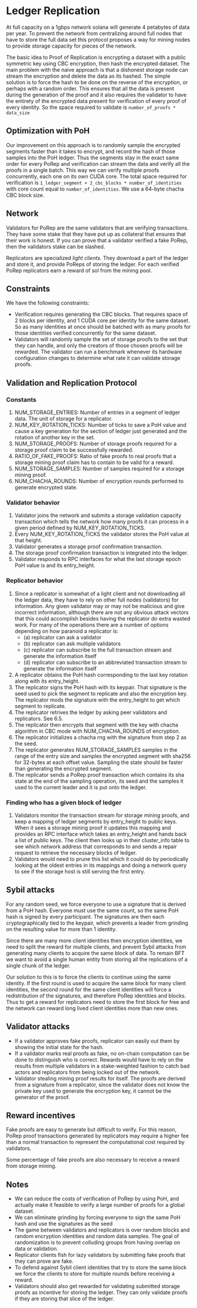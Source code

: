 # Ledger Replication

At full capacity on a 1gbps network solana will generate 4 petabytes of data
per year.  To prevent the network from centralizing around full nodes that have
to store the full data set this protocol proposes a way for mining nodes to
provide storage capacity for pieces of the network.

The basic idea to Proof of Replication is encrypting a dataset with a public
symmetric key using CBC encryption, then hash the encrypted dataset. The main
problem with the naive approach is that a dishonest storage node can stream the
encryption and delete the data as its hashed. The simple solution is to force
the hash to be done on the reverse of the encryption, or perhaps with a random
order. This ensures that all the data is present during the generation of the
proof and it also requires the validator to have the entirety of the encrypted
data present for verification of every proof of every identity. So the space
required to validate is `number_of_proofs * data_size`

## Optimization with PoH

Our improvement on this approach is to randomly sample the encrypted segments
faster than it takes to encrypt, and record the hash of those samples into the
PoH ledger. Thus the segments stay in the exact same order for every PoRep and
verification can stream the data and verify all the proofs in a single batch.
This way we can verify multiple proofs concurrently, each one on its own CUDA
core. The total space required for verification is `1_ledger_segment +
2_cbc_blocks * number_of_identities` with core count equal to
`number_of_identities`. We use a 64-byte chacha CBC block size.

## Network

Validators for PoRep are the same validators that are verifying transactions.
They have some stake that they have put up as collateral that ensures that
their work is honest. If you can prove that a validator verified a fake PoRep,
then the validators stake can be slashed.

Replicators are specialized *light clients*. They download a part of the ledger
and store it, and provide PoReps of storing the ledger. For each verified PoRep
replicators earn a reward of sol from the mining pool.

## Constraints

We have the following constraints:
* Verification requires generating the CBC blocks. That requires space of 2
  blocks per identity, and 1 CUDA core per identity for the same dataset. So as
many identities at once should be batched with as many proofs for those
identities verified concurrently for the same dataset.
* Validators will randomly sample the set of storage proofs to the set that
  they can handle, and only the creators of those chosen proofs will be
rewarded. The validator can run a benchmark whenever its hardware configuration
changes to determine what rate it can validate storage proofs.

## Validation and Replication Protocol

### Constants

1. NUM\_STORAGE\_ENTRIES: Number of entries in a segment of ledger data. The
unit of storage for a replicator.
2. NUM\_KEY\_ROTATION\_TICKS: Number of ticks to save a PoH value and cause a
key generation for the section of ledger just generated and the rotation of
another key in the set.
3. NUM\_STORAGE\_PROOFS: Number of storage proofs required for a storage proof
claim to be successfully rewarded.
4. RATIO\_OF\_FAKE\_PROOFS: Ratio of fake proofs to real proofs that a storage
mining proof claim has to contain to be valid for a reward.
5. NUM\_STORAGE\_SAMPLES: Number of samples required for a storage mining
proof.
6. NUM\_CHACHA\_ROUNDS: Number of encryption rounds performed to generate
encrypted state.

### Validator behavior

1. Validator joins the network and submits a storage validation capacity
transaction which tells the network how many proofs it can process in a given
period defined by NUM\_KEY\_ROTATION\_TICKS.
2. Every NUM\_KEY\_ROTATION\_TICKS the validator stores the PoH value at that
height.
3. Validator generates a storage proof confirmation transaction.
4. The storage proof confirmation transaction is integrated into the ledger.
6. Validator responds to RPC interfaces for what the last storage epoch PoH
value is and its entry\_height.

### Replicator behavior

1. Since a replicator is somewhat of a light client and not downloading all the
ledger data, they have to rely on other full nodes (validators) for
information. Any given validator may or may not be malicious and give incorrect
information, although there are not any obvious attack vectors that this could
accomplish besides having the replicator do extra wasted work.  For many of the
operations there are a number of options depending on how paranoid a replicator
is:
    - (a) replicator can ask a validator
    - (b) replicator can ask multiple validators
    - (c) replicator can subscribe to the full transaction stream and generate
      the information itself
    - (d) replicator can subscribe to an abbreviated transaction stream to
      generate the information itself
2. A replicator obtains the PoH hash corresponding to the last key rotation
along with its entry\_height.
3. The replicator signs the PoH hash with its keypair. That signature is the
seed used to pick the segment to replicate and also the encryption key. The
replicator mods the signature with the entry\_height to get which segment to
replicate.
4. The replicator retrives the ledger by asking peer validators and
replicators. See 6.5.
5. The replicator then encrypts that segment with the key with chacha algorithm
in CBC mode with NUM\_CHACHA\_ROUNDS of encryption.
6. The replicator initializes a chacha rng with the signature from step 2 as
the seed.
7. The replicator generates NUM\_STORAGE\_SAMPLES samples in the range of the
entry size and samples the encrypted segment with sha256 for 32-bytes at each
offset value. Sampling the state should be faster than generating the encrypted
segment.
8. The replicator sends a PoRep proof transaction which contains its sha state
at the end of the sampling operation, its seed and the samples it used to the
current leader and it is put onto the ledger.


### Finding who has a given block of ledger

1. Validators monitor the transaction stream for storage mining proofs, and
keep a mapping of ledger segments by entry\_height to public keys. When it sees
a storage mining proof it updates this mapping and provides an RPC interface
which takes an entry\_height and hands back a list of public keys.  The client
then looks up in their cluster\_info table to see which network address that
corresponds to and sends a repair request to retrieve the necessary blocks of
ledger.
2. Validators would need to prune this list which it could do by periodically
looking at the oldest entries in its mappings and doing a network query to see
if the storage host is still serving the first entry.

## Sybil attacks

For any random seed, we force everyone to use a signature that is derived from
a PoH hash. Everyone must use the same count, so the same PoH hash is signed by
every participant. The signatures are then each cryptographically tied to the
keypair, which prevents a leader from grinding on the resulting value for more
than 1 identity.

Since there are many more client identities then encryption identities, we need
to split the reward for multiple clients, and prevent Sybil attacks from
generating many clients to acquire the same block of data. To remain BFT we
want to avoid a single human entity from storing all the replications of a
single chunk of the ledger.

Our solution to this is to force the clients to continue using the same
identity. If the first round is used to acquire the same block for many client
identities, the second round for the same client identities will force a
redistribution of the signatures, and therefore PoRep identities and blocks.
Thus to get a reward for replicators need to store the first block for free and
the network can reward long lived client identities more than new ones.

## Validator attacks

- If a validator approves fake proofs, replicator can easily out them by
  showing the initial state for the hash.
- If a validator marks real proofs as fake, no on-chain computation can be done
  to distinguish who is correct. Rewards would have to rely on the results from
multiple validators in a stake-weighted fashion to catch bad actors and
replicators from being locked out of the network.
- Validator stealing mining proof results for itself. The proofs are derived
  from a signature from a replicator, since the validator does not know the
private key used to generate the encryption key, it cannot be the generator of
the proof.

## Reward incentives

Fake proofs are easy to generate but difficult to verify. For this reason,
PoRep proof transactions generated by replicators may require a higher fee than
a normal transaction to represent the computational cost required by
validators.

Some percentage of fake proofs are also necessary to receive a reward from
storage mining.

## Notes

* We can reduce the costs of verification of PoRep by using PoH, and actually
  make it feasible to verify a large number of proofs for a global dataset.
* We can eliminate grinding by forcing everyone to sign the same PoH hash and
  use the signatures as the seed
* The game between validators and replicators is over random blocks and random
  encryption identities and random data samples. The goal of randomization is
to prevent colluding groups from having overlap on data or validation.
* Replicator clients fish for lazy validators by submitting fake proofs that
  they can prove are fake.
* To defend against Sybil client identities that try to store the same block we
  force the clients to store for multiple rounds before receiving a reward.
* Validators should also get rewarded for validating submitted storage proofs
  as incentive for storing the ledger. They can only validate proofs if they
are storing that slice of the ledger.
